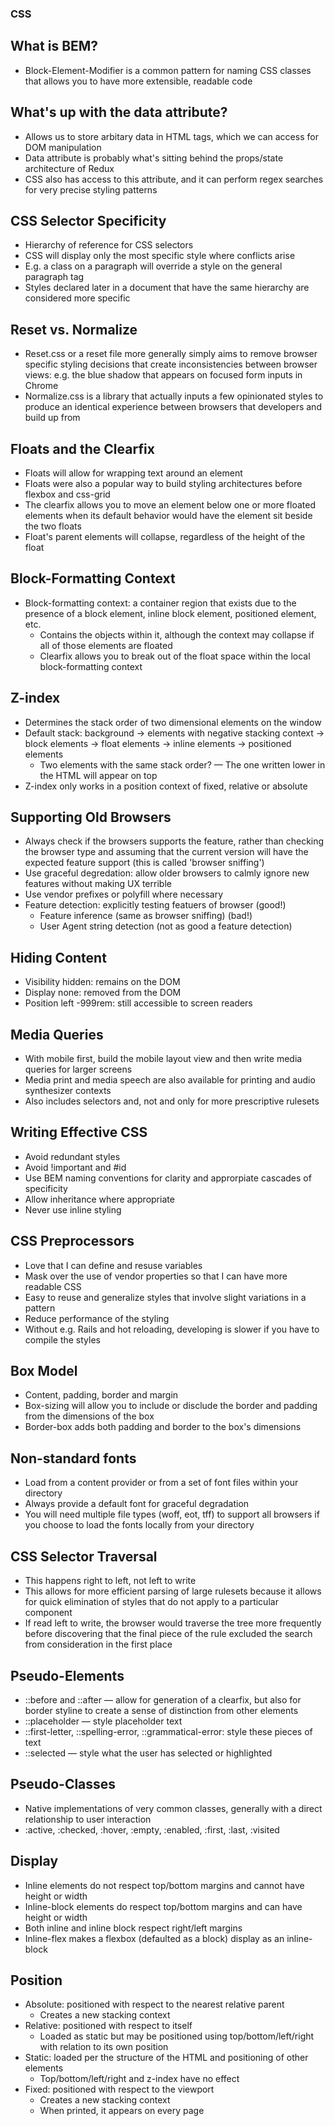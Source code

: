### CSS

## What is BEM?

- Block-Element-Modifier is a common pattern for naming CSS classes that allows you to have more extensible, readable code

## What's up with the data attribute?

- Allows us to store arbitary data in HTML tags, which we can access for DOM manipulation
- Data attribute is probably what's sitting behind the props/state architecture of Redux
- CSS also has access to this attribute, and it can perform regex searches for very precise styling patterns

## CSS Selector Specificity

- Hierarchy of reference for CSS selectors
- CSS will display only the most specific style where conflicts arise
- E.g. a class on a paragraph will override a style on the general paragraph tag
- Styles declared later in a document that have the same hierarchy are considered more specific

## Reset vs. Normalize

- Reset.css or a reset file more generally simply aims to remove browser specific styling decisions that create inconsistencies between browser views: e.g. the blue shadow that appears on focused form inputs in Chrome
- Normalize.css is a library that actually inputs a few opinionated styles to produce an identical experience between browsers that developers and build up from

## Floats and the Clearfix

- Floats will allow for wrapping text around an element
- Floats were also a popular way to build styling architectures before flexbox and css-grid
- The clearfix allows you to move an element below one or more floated elements when its default behavior would have the element sit beside the two floats
- Float's parent elements will collapse, regardless of the height of the float 

## Block-Formatting Context 

- Block-formatting context: a container region that exists due to the presence of a block element, inline block element, positioned element, etc.
    - Contains the objects within it, although the context may collapse if all of those elements are floated
    - Clearfix allows you to break out of the float space within the local block-formatting context

## Z-index

- Determines the stack order of two dimensional elements on the window
- Default stack: background -> elements with negative stacking context -> block elements -> float elements -> inline elements -> positioned elements
    - Two elements with the same stack order? — The one written lower in the HTML will appear on top
- Z-index only works in a position context of fixed, relative or absolute

## Supporting Old Browsers

- Always check if the browsers supports the feature, rather than checking the browser type and assuming that the current version will have the expected feature support (this is called 'browser sniffing')
- Use graceful degredation: allow older browsers to calmly ignore new features without making UX terrible
- Use vendor prefixes or polyfill where necessary 
- Feature detection: explicitly testing featuers of browser (good!)
    - Feature inference (same as browser sniffing) (bad!)
    - User Agent string detection (not as good a feature detection)

## Hiding Content

- Visibility hidden: remains on the DOM
- Display none: removed from the DOM
- Position left -999rem: still accessible to screen readers

## Media Queries

- With mobile first, build the mobile layout view and then write media queries for larger screens
- Media print and media speech are also available for printing and audio synthesizer contexts
- Also includes selectors and, not and only for more prescriptive rulesets 

## Writing Effective CSS

- Avoid redundant styles
- Avoid !important and #id
- Use BEM naming conventions for clarity and approrpiate cascades of specificity
- Allow inheritance where appropriate
- Never use inline styling

## CSS Preprocessors

- Love that I can define and resuse variables
- Mask over the use of vendor properties so that I can have more readable CSS
- Easy to reuse and generalize styles that involve slight variations in a pattern
- Reduce performance of the styling
- Without e.g. Rails and hot reloading, developing is slower if you have to compile the styles 

## Box Model

- Content, padding, border and margin
- Box-sizing will allow you to include or disclude the border and padding from the dimensions of the box
- Border-box adds both padding and border to the box's dimensions

## Non-standard fonts

- Load from a content provider or from a set of font files within your directory
- Always provide a default font for graceful degradation
- You will need multiple file types (woff, eot, tff) to support all browsers if you choose to load the fonts locally from your directory

## CSS Selector Traversal

- This happens right to left, not left to write
- This allows for more efficient parsing of large rulesets because it allows for quick elimination of styles that do not apply to a particular component
- If read left to write, the browser would traverse the tree more frequently before discovering that the final piece of the rule excluded the search from consideration in the first place

## Pseudo-Elements

- ::before and ::after — allow for generation of a clearfix, but also for border styline to create a sense of distinction from other elements
- ::placeholder — style placeholder text
- ::first-letter, ::spelling-error, ::grammatical-error: style these pieces of text
- ::selected — style what the user has selected or highlighted

## Pseudo-Classes

- Native implementations of very common classes, generally with a direct relationship to user interaction
- :active, :checked, :hover, :empty, :enabled, :first, :last, :visited

## Display

- Inline elements do not respect top/bottom margins and cannot have height or width
- Inline-block elements do respect top/bottom margins and can have height or width
- Both inline and inline block respect right/left margins
- Inline-flex makes a flexbox (defaulted as a block) display as an inline-block

## Position

- Absolute: positioned with respect to the nearest relative parent
    - Creates a new stacking context
- Relative: positioned with respect to itself
    - Loaded as static but may be positioned using top/bottom/left/right with relation to its own position
- Static: loaded per the structure of the HTML and positioning of other elements
    - Top/bottom/left/right and z-index have no effect
- Fixed: positioned with respect to the viewport
    - Creates a new stacking context
    - When printed, it appears on every page


